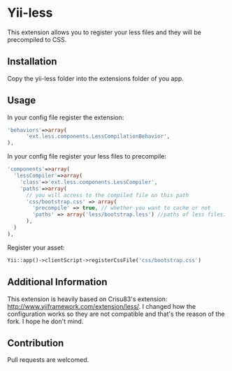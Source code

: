 Yii-less
========

This extension allows you to register your less files and they will be precompiled to CSS.

Installation
------------

Copy the yii-less folder into the extensions folder of you app.

Usage
----

In your config file register the extension:
```php
'behaviors'=>array(
      'ext.less.components.LessCompilationBehavior',
),
```
In your config file register your less files to precompile:
```php
'components'=>array(
  'lessCompiler'=>array(
    'class'=>'ext.less.components.LessCompiler',
    'paths'=>array(
      // you will access to the compiled file on this path
      'css/bootstrap.css' => array(
        'precompile' => true, // whether you want to cache or not
        'paths' => array('less/bootstrap.less') //paths of less files. you can specify multiple files.
      ),
  )
),
```
Register your asset:
```php
Yii::app()->clientScript->registerCssFile('css/bootstrap.css')
```
Additional Information
----------------------
This extension is heavily based on Crisu83's extension: http://www.yiiframework.com/extension/less/.
I changed how the configuration works so they are not compatible and that's the reason of the fork. I hope he don't mind.

Contribution
------------
Pull requests are welcomed.
